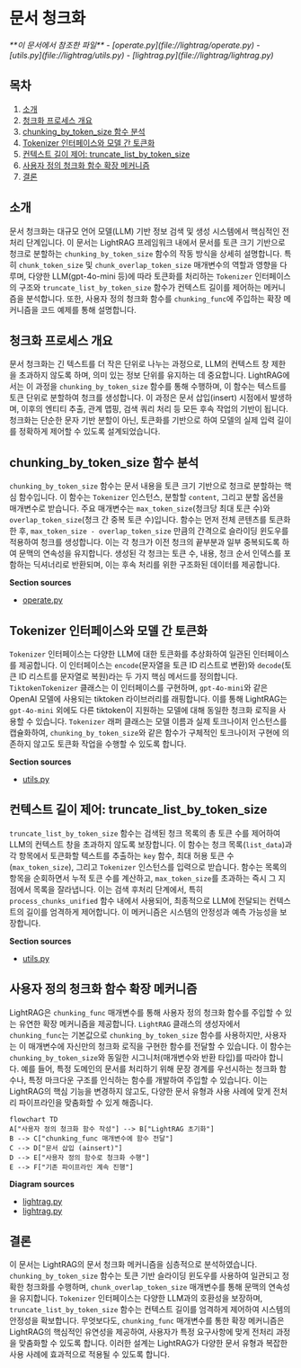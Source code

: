 # 문서 청크화

<cite>
**이 문서에서 참조한 파일**  
- [operate.py](file://lightrag/operate.py)
- [utils.py](file://lightrag/utils.py)
- [lightrag.py](file://lightrag/lightrag.py)
</cite>

## 목차
1. [소개](#소개)
2. [청크화 프로세스 개요](#청크화-프로세스-개요)
3. [chunking_by_token_size 함수 분석](#chunking_by_token_size-함수-분석)
4. [Tokenizer 인터페이스와 모델 간 토큰화](#tokenizer-인터페이스와-모델-간-토큰화)
5. [컨텍스트 길이 제어: truncate_list_by_token_size](#컨텍스트-길이-제어-truncate_list_by_token_size)
6. [사용자 정의 청크화 함수 확장 메커니즘](#사용자-정의-청크화-함수-확장-메커니즘)
7. [결론](#결론)

## 소개
문서 청크화는 대규모 언어 모델(LLM) 기반 정보 검색 및 생성 시스템에서 핵심적인 전처리 단계입니다. 이 문서는 LightRAG 프레임워크 내에서 문서를 토큰 크기 기반으로 청크로 분할하는 `chunking_by_token_size` 함수의 작동 방식을 상세히 설명합니다. 특히 `chunk_token_size` 및 `chunk_overlap_token_size` 매개변수의 역할과 영향을 다루며, 다양한 LLM(gpt-4o-mini 등)에 따라 토큰화를 처리하는 `Tokenizer` 인터페이스의 구조와 `truncate_list_by_token_size` 함수가 컨텍스트 길이를 제어하는 메커니즘을 분석합니다. 또한, 사용자 정의 청크화 함수를 `chunking_func`에 주입하는 확장 메커니즘을 코드 예제를 통해 설명합니다.

## 청크화 프로세스 개요
문서 청크화는 긴 텍스트를 더 작은 단위로 나누는 과정으로, LLM의 컨텍스트 창 제한을 초과하지 않도록 하며, 의미 있는 정보 단위를 유지하는 데 중요합니다. LightRAG에서는 이 과정을 `chunking_by_token_size` 함수를 통해 수행하며, 이 함수는 텍스트를 토큰 단위로 분할하여 청크를 생성합니다. 이 과정은 문서 삽입(insert) 시점에서 발생하며, 이후의 엔티티 추출, 관계 맵핑, 검색 쿼리 처리 등 모든 후속 작업의 기반이 됩니다. 청크화는 단순한 문자 기반 분할이 아닌, 토큰화를 기반으로 하여 모델의 실제 입력 길이를 정확하게 제어할 수 있도록 설계되었습니다.

## chunking_by_token_size 함수 분석
`chunking_by_token_size` 함수는 문서 내용을 토큰 크기 기반으로 청크로 분할하는 핵심 함수입니다. 이 함수는 `Tokenizer` 인스턴스, 분할할 `content`, 그리고 분할 옵션을 매개변수로 받습니다. 주요 매개변수는 `max_token_size`(청크당 최대 토큰 수)와 `overlap_token_size`(청크 간 중복 토큰 수)입니다. 함수는 먼저 전체 콘텐츠를 토큰화한 후, `max_token_size - overlap_token_size` 만큼의 간격으로 슬라이딩 윈도우를 적용하여 청크를 생성합니다. 이는 각 청크가 이전 청크의 끝부분과 일부 중복되도록 하여 문맥의 연속성을 유지합니다. 생성된 각 청크는 토큰 수, 내용, 청크 순서 인덱스를 포함하는 딕셔너리로 반환되며, 이는 후속 처리를 위한 구조화된 데이터를 제공합니다.

**Section sources**
- [operate.py](file://lightrag/operate.py#L63-L115)

## Tokenizer 인터페이스와 모델 간 토큰화
`Tokenizer` 인터페이스는 다양한 LLM에 대한 토큰화를 추상화하여 일관된 인터페이스를 제공합니다. 이 인터페이스는 `encode`(문자열을 토큰 ID 리스트로 변환)와 `decode`(토큰 ID 리스트를 문자열로 복원)라는 두 가지 핵심 메서드를 정의합니다. `TiktokenTokenizer` 클래스는 이 인터페이스를 구현하며, `gpt-4o-mini`와 같은 OpenAI 모델에 사용되는 tiktoken 라이브러리를 래핑합니다. 이를 통해 LightRAG는 `gpt-4o-mini` 외에도 다른 tiktoken이 지원하는 모델에 대해 동일한 청크화 로직을 사용할 수 있습니다. `Tokenizer` 래퍼 클래스는 모델 이름과 실제 토크나이저 인스턴스를 캡슐화하여, `chunking_by_token_size`와 같은 함수가 구체적인 토크나이저 구현에 의존하지 않고도 토큰화 작업을 수행할 수 있도록 합니다.

**Section sources**
- [utils.py](file://lightrag/utils.py#L636-L688)

## 컨텍스트 길이 제어: truncate_list_by_token_size
`truncate_list_by_token_size` 함수는 검색된 청크 목록의 총 토큰 수를 제어하여 LLM의 컨텍스트 창을 초과하지 않도록 보장합니다. 이 함수는 청크 목록(`list_data`)과 각 항목에서 토큰화할 텍스트를 추출하는 `key` 함수, 최대 허용 토큰 수(`max_token_size`), 그리고 `Tokenizer` 인스턴스를 입력으로 받습니다. 함수는 목록의 항목을 순회하면서 누적 토큰 수를 계산하고, `max_token_size`를 초과하는 즉시 그 지점에서 목록을 잘라냅니다. 이는 검색 후처리 단계에서, 특히 `process_chunks_unified` 함수 내에서 사용되어, 최종적으로 LLM에 전달되는 컨텍스트의 길이를 엄격하게 제어합니다. 이 메커니즘은 시스템의 안정성과 예측 가능성을 보장합니다.

**Section sources**
- [utils.py](file://lightrag/utils.py#L754-L768)

## 사용자 정의 청크화 함수 확장 메커니즘
LightRAG은 `chunking_func` 매개변수를 통해 사용자 정의 청크화 함수를 주입할 수 있는 유연한 확장 메커니즘을 제공합니다. `LightRAG` 클래스의 생성자에서 `chunking_func`는 기본값으로 `chunking_by_token_size` 함수를 사용하지만, 사용자는 이 매개변수에 자신만의 청크화 로직을 구현한 함수를 전달할 수 있습니다. 이 함수는 `chunking_by_token_size`와 동일한 시그니처(매개변수와 반환 타입)를 따라야 합니다. 예를 들어, 특정 도메인의 문서를 처리하기 위해 문장 경계를 우선시하는 청크화 함수나, 특정 마크다운 구조를 인식하는 함수를 개발하여 주입할 수 있습니다. 이는 LightRAG의 핵심 기능을 변경하지 않고도, 다양한 문서 유형과 사용 사례에 맞게 전처리 파이프라인을 맞춤화할 수 있게 해줍니다.

```mermaid
flowchart TD
A["사용자 정의 청크화 함수 작성"] --> B["LightRAG 초기화"]
B --> C["chunking_func 매개변수에 함수 전달"]
C --> D["문서 삽입 (ainsert)"]
D --> E["사용자 정의 함수로 청크화 수행"]
E --> F["기존 파이프라인 계속 진행"]
```

**Diagram sources**
- [lightrag.py](file://lightrag/lightrag.py#L222)
- [lightrag.py](file://lightrag/lightrag.py#L1496-L1522)

## 결론
이 문서는 LightRAG의 문서 청크화 메커니즘을 심층적으로 분석하였습니다. `chunking_by_token_size` 함수는 토큰 기반 슬라이딩 윈도우를 사용하여 일관되고 정확한 청크화를 수행하며, `chunk_overlap_token_size` 매개변수를 통해 문맥의 연속성을 유지합니다. `Tokenizer` 인터페이스는 다양한 LLM과의 호환성을 보장하며, `truncate_list_by_token_size` 함수는 컨텍스트 길이를 엄격하게 제어하여 시스템의 안정성을 확보합니다. 무엇보다도, `chunking_func` 매개변수를 통한 확장 메커니즘은 LightRAG의 핵심적인 유연성을 제공하여, 사용자가 특정 요구사항에 맞게 전처리 과정을 맞춤화할 수 있도록 합니다. 이러한 설계는 LightRAG가 다양한 문서 유형과 복잡한 사용 사례에 효과적으로 적용될 수 있도록 합니다.
